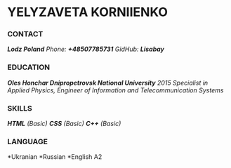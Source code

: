# **YELYZAVETA KORNIIENKO**

### CONTACT

_**Lodz Poland**_
_Phone: **+48507785731**_
_GidHub: **Lisabay**_

### EDUCATION

_**Oles Honchar Dnipropetrovsk National University** 2015
Specialist in Applied Physics, Engineer of Information and Telecommunication Systems_

### SKILLS 

_**HTML** (Basic)_
_**CSS** (Basic)_
_**C++** (Basic)_

### LANGUAGE

*Ukranian 
*Russian
*English A2
